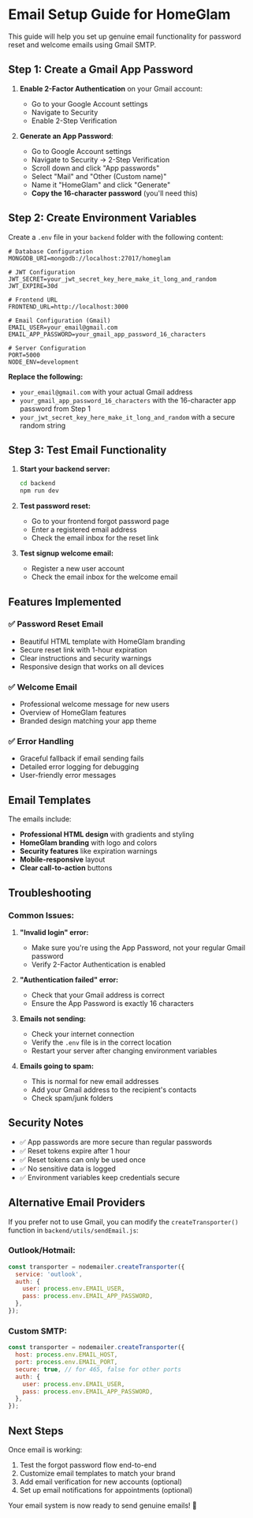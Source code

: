 # Email Setup Guide for HomeGlam

This guide will help you set up genuine email functionality for password reset and welcome emails using Gmail SMTP.

## Step 1: Create a Gmail App Password

1. **Enable 2-Factor Authentication** on your Gmail account:
   - Go to your Google Account settings
   - Navigate to Security
   - Enable 2-Step Verification

2. **Generate an App Password**:
   - Go to Google Account settings
   - Navigate to Security → 2-Step Verification
   - Scroll down and click "App passwords"
   - Select "Mail" and "Other (Custom name)"
   - Name it "HomeGlam" and click "Generate"
   - **Copy the 16-character password** (you'll need this)

## Step 2: Create Environment Variables

Create a `.env` file in your `backend` folder with the following content:

```env
# Database Configuration
MONGODB_URI=mongodb://localhost:27017/homeglam

# JWT Configuration
JWT_SECRET=your_jwt_secret_key_here_make_it_long_and_random
JWT_EXPIRE=30d

# Frontend URL
FRONTEND_URL=http://localhost:3000

# Email Configuration (Gmail)
EMAIL_USER=your_email@gmail.com
EMAIL_APP_PASSWORD=your_gmail_app_password_16_characters

# Server Configuration
PORT=5000
NODE_ENV=development
```

**Replace the following:**
- `your_email@gmail.com` with your actual Gmail address
- `your_gmail_app_password_16_characters` with the 16-character app password from Step 1
- `your_jwt_secret_key_here_make_it_long_and_random` with a secure random string

## Step 3: Test Email Functionality

1. **Start your backend server:**
   ```bash
   cd backend
   npm run dev
   ```

2. **Test password reset:**
   - Go to your frontend forgot password page
   - Enter a registered email address
   - Check the email inbox for the reset link

3. **Test signup welcome email:**
   - Register a new user account
   - Check the email inbox for the welcome email

## Features Implemented

### ✅ Password Reset Email
- Beautiful HTML template with HomeGlam branding
- Secure reset link with 1-hour expiration
- Clear instructions and security warnings
- Responsive design that works on all devices

### ✅ Welcome Email
- Professional welcome message for new users
- Overview of HomeGlam features
- Branded design matching your app theme

### ✅ Error Handling
- Graceful fallback if email sending fails
- Detailed error logging for debugging
- User-friendly error messages

## Email Templates

The emails include:
- **Professional HTML design** with gradients and styling
- **HomeGlam branding** with logo and colors
- **Security features** like expiration warnings
- **Mobile-responsive** layout
- **Clear call-to-action** buttons

## Troubleshooting

### Common Issues:

1. **"Invalid login" error:**
   - Make sure you're using the App Password, not your regular Gmail password
   - Verify 2-Factor Authentication is enabled

2. **"Authentication failed" error:**
   - Check that your Gmail address is correct
   - Ensure the App Password is exactly 16 characters

3. **Emails not sending:**
   - Check your internet connection
   - Verify the `.env` file is in the correct location
   - Restart your server after changing environment variables

4. **Emails going to spam:**
   - This is normal for new email addresses
   - Add your Gmail address to the recipient's contacts
   - Check spam/junk folders

## Security Notes

- ✅ App passwords are more secure than regular passwords
- ✅ Reset tokens expire after 1 hour
- ✅ Reset tokens can only be used once
- ✅ No sensitive data is logged
- ✅ Environment variables keep credentials secure

## Alternative Email Providers

If you prefer not to use Gmail, you can modify the `createTransporter()` function in `backend/utils/sendEmail.js`:

### Outlook/Hotmail:
```javascript
const transporter = nodemailer.createTransporter({
  service: 'outlook',
  auth: {
    user: process.env.EMAIL_USER,
    pass: process.env.EMAIL_APP_PASSWORD,
  },
});
```

### Custom SMTP:
```javascript
const transporter = nodemailer.createTransporter({
  host: process.env.EMAIL_HOST,
  port: process.env.EMAIL_PORT,
  secure: true, // for 465, false for other ports
  auth: {
    user: process.env.EMAIL_USER,
    pass: process.env.EMAIL_APP_PASSWORD,
  },
});
```

## Next Steps

Once email is working:
1. Test the forgot password flow end-to-end
2. Customize email templates to match your brand
3. Add email verification for new accounts (optional)
4. Set up email notifications for appointments (optional)

Your email system is now ready to send genuine emails! 🎉 